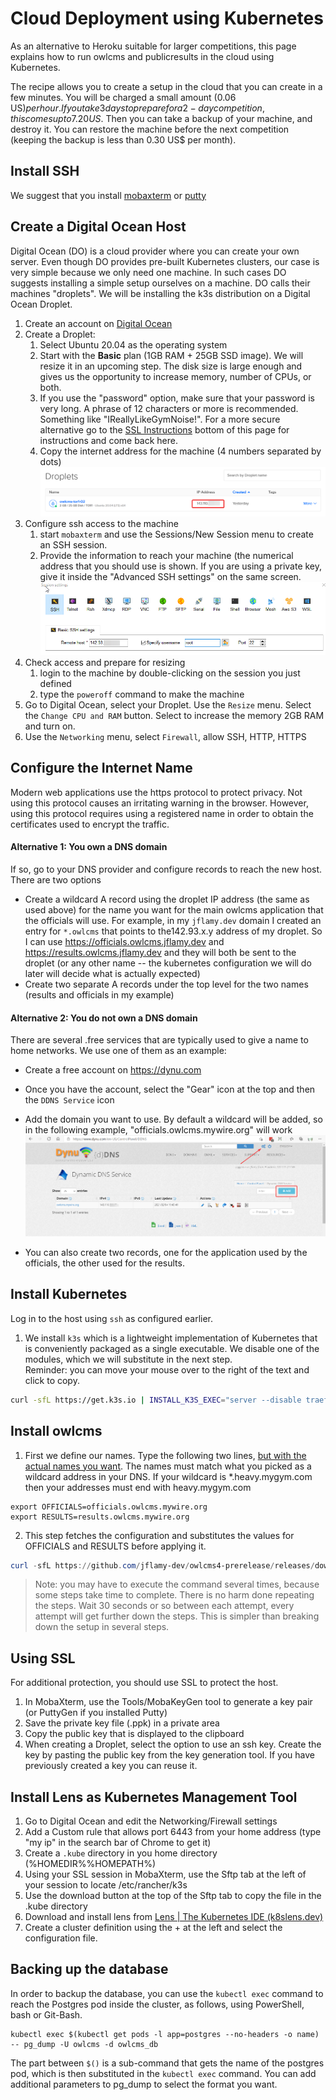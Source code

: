 

# Cloud Deployment using Kubernetes

As an alternative to Heroku suitable for larger competitions, this page explains how to run owlcms and publicresults in the cloud using Kubernetes.

The recipe allows you to create a setup in the cloud that you can create in a few minutes. You will be charged a small amount (0.06 US$) per hour.  If you take 3 days to prepare for a 2-day competition, this comes up to 7.20 US$.  Then you can take a backup of your machine, and destroy it. You can restore the machine before the next competition (keeping the backup is less than 0.30 US$ per month).

## Install SSH

We suggest that you install [mobaxterm](https://mobaxterm.mobatek.net/) or [putty](https://www.chiark.greenend.org.uk/~sgtatham/putty/latest.html)

## Create a Digital Ocean Host

Digital Ocean (DO) is a cloud provider where you can create your own server.  Even though DO provides pre-built Kubernetes clusters, our case is very simple because we only need one machine.  In such cases DO suggests installing a simple setup ourselves on a machine.  DO calls their machines "droplets".  We will be installing the k3s distribution on a Digital Ocean Droplet.

1. Create an account on [Digital Ocean](https://cloud.digitalocean.com/droplets)
2. Create a Droplet: 
    1. Select Ubuntu 20.04 as the operating system
    2. Start with the **Basic** plan (1GB RAM + 25GB SSD image).  We will resize it in an upcoming step. The disk size is large enough and gives us the opportunity to increase memory, number of CPUs, or both. 
    3. If you use the "password" option, make sure that your password is very long.  A phrase of 12 characters or more is recommended.  Something like "IReallyLikeGymNoise!". For a more secure alternative go to the [SSL Instructions](#Using-SSL) bottom of this page for instructions and come back here.
    4. Copy the internet address for the machine (4 numbers separated by dots)
        ![droplet_ip](img/K3S/droplet_ip.png)
3. Configure ssh access to the machine
    1. start `mobaxterm` and use the Sessions/New Session menu to create an SSH session.
    2. Provide the information to reach your machine (the numerical address that you should use is shown.  If you are using a private key, give it inside the "Advanced SSH settings" on the same screen.![ssh_config](img/K3S/ssh_config.png)
4. Check access and prepare for resizing
    1. login to the machine by double-clicking on the session you just defined
    2. type the `poweroff` command to make the machine 
5. Go to Digital Ocean, select your Droplet.  Use the `Resize` menu.  Select the `Change CPU and RAM` button. Select to increase the memory 2GB RAM and turn on. 
6. Use the `Networking` menu,  select `Firewall`, allow SSH, HTTP, HTTPS

## Configure the Internet Name

Modern web applications use the https protocol to protect privacy.  Not using this protocol causes an irritating warning in the browser.  However, using this protocol requires using a registered name in order to obtain the certificates used to encrypt the traffic.

#### Alternative 1: You own a DNS domain

If so, go to your DNS provider and configure records to reach the new host. There are two options

- Create a wildcard A record using the droplet IP address (the same as used above) for the name you want for the main owlcms application that the officials will use.   For example, in my `jflamy.dev` domain I created an entry for `*.owlcms` that points to the142.93.x.y address of my droplet.
  So I can use https://officials.owlcms.jflamy.dev  and https://results.owlcms.jflamy.dev and they will both be sent to the droplet (or any other name -- the kubernetes configuration we will do later will decide what is actually expected)
- Create two separate A records under the top level for the two names (results and officials in my example)

#### Alternative 2: You do not own a DNS domain

There are several .free services that are typically used to give a name to home networks.  We use one of them as an example:

- Create a free account on https://dynu.com
- Once you have the account, select the "Gear" icon at the top and then the `DDNS Service` icon
- Add the domain you want to use.  By default a wildcard will be added, so in the following example, "officials.owlcms.mywire.org" will work
  ![dynu_ddns](img/K3S/dynu_ddns.png)

- You can also create two records, one for the application used by the officials, the other used for the results.

## Install Kubernetes

Log in to the host using `ssh` as configured earlier.

1. We install `k3s` which is a lightweight implementation of Kubernetes that is conveniently packaged as a single executable.    We disable one of the modules, which we will substitute in the next step.  
   Reminder: you can move your mouse over to  the right of the text and click to copy.

```bash
curl -sfL https://get.k3s.io | INSTALL_K3S_EXEC="server --disable traefik" sh 
```

## Install owlcms

1. First we define our names.  Type the following two lines, <u>but with the actual names you want</u>.  The names must match what you picked as a wildcard address in your DNS.  If your wildcard is *.heavy.mygym.com then your addresses must end with heavy.mygym.com

```
export OFFICIALS=officials.owlcms.mywire.org
export RESULTS=results.owlcms.mywire.org
```
2. This step fetches the configuration and substitutes the values for OFFICIALS and RESULTS before applying it.  

```powershell
curl -sfL https://github.com/jflamy-dev/owlcms4-prerelease/releases/download/4.21.0-alpha00/k3s_setup.yaml | envsubst | kubectl apply -f - 
```

> Note: you may have to execute the command several times, because some steps take time to complete.  There is no harm done repeating the steps.  Wait 30 seconds or so between each attempt, every attempt will get further down the steps.  This is simpler than breaking down the setup in several steps. 

## Using SSL

For additional protection, you should use SSL to protect the host.

1. In MobaXterm, use the Tools/MobaKeyGen tool to generate a key pair (or PuttyGen if you installed Putty)
2. Save the private key file (.ppk) in a private area
3. Copy the public key that is displayed to the clipboard
4. When creating a Droplet, select the option to use an ssh key.  Create the key by pasting the public key from the key generation tool.  If you have previously created a key you can reuse it.

## Install Lens as Kubernetes Management Tool

1. Go to Digital Ocean and edit the Networking/Firewall settings
2. Add a Custom rule that allows port 6443 from your home address (type "my ip" in the search bar of Chrome to get it)
3. Create a `.kube` directory in you home directory (%HOMEDIR%%HOMEPATH%)
4. Using your SSL session in MobaXterm, use the Sftp tab at the left of your session to locate /etc/rancher/k3s
5. Use the download button at the top of the Sftp tab to copy the file in the .kube directory
6. Download and install lens from [Lens | The Kubernetes IDE (k8slens.dev)](https://k8slens.dev/)
7. Create a cluster definition using the + at the left and select the configuration file.

## Backing up the database

In order to backup the database, you can use the `kubectl exec` command to reach the Postgres pod inside the cluster, as follows, using PowerShell, bash or Git-Bash.

```
kubectl exec $(kubectl get pods -l app=postgres --no-headers -o name) -- pg_dump -U owlcms -d owlcms_db
```

The part between `$()` is a sub-command that gets the name of the postgres pod, which is then substituted in the `kubectl exec` command.   You can add additional parameters to pg_dump to select the format you want.